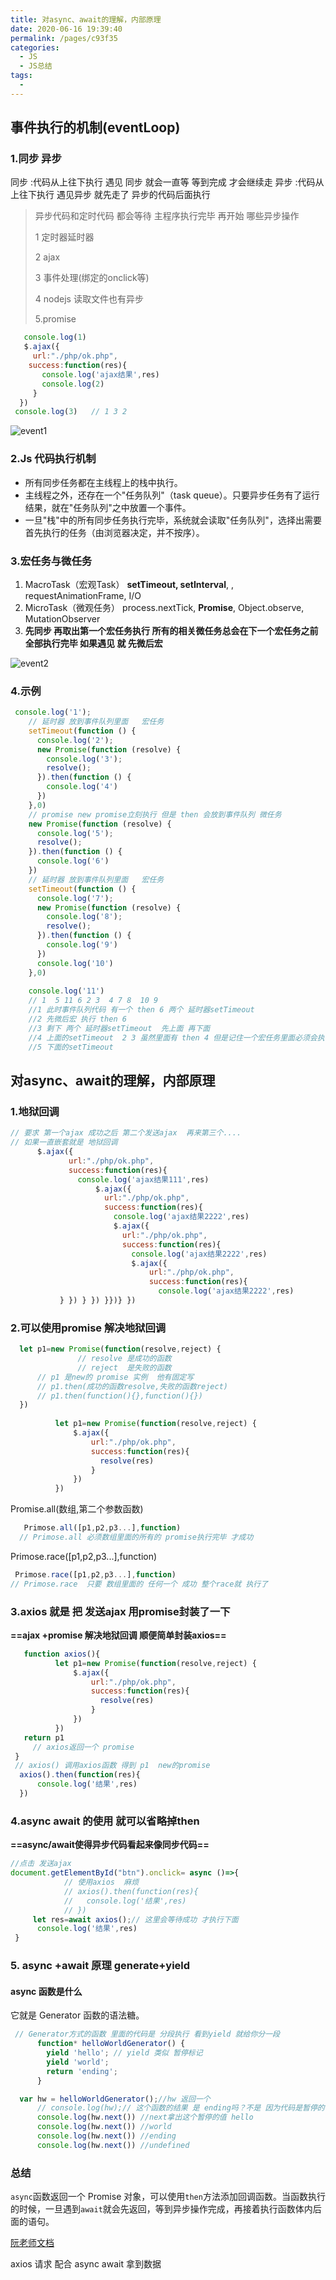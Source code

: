 ```yaml
---
title: 对async、await的理解，内部原理
date: 2020-06-16 19:39:40
permalink: /pages/c93f35
categories: 
  - JS
  - JS总结
tags: 
  -
---
```

##  事件执行的机制(eventLoop)

### 1.同步 异步 

 同步  :代码从上往下执行 遇见 同步 就会一直等 等到完成 才会继续走
 异步  :代码从上往下执行 遇见异步 就先走了  异步的代码后面执行

>  异步代码和定时代码 都会等待 主程序执行完毕 再开始
>  哪些异步操作 
>
> 1 定时器延时器 
>
> 2 ajax 
>
> 3 事件处理(绑定的onclick等) 
>
>  4 nodejs 读取文件也有异步
>
>  5.promise

```js
   console.log(1)
   $.ajax({
     url:"./php/ok.php",
    success:function(res){
       console.log('ajax结果',res)
       console.log(2)
     }
  })
 console.log(3)   // 1 3 2 
```

![event1](../img/event1.png)

###  2.Js 代码执行机制

- 所有同步任务都在主线程上的栈中执行。
- 主线程之外，还存在一个"任务队列"（task queue）。只要异步任务有了运行结果，就在"任务队列"之中放置一个事件。
- 一旦"栈"中的所有同步任务执行完毕，系统就会读取"任务队列"，选择出需要首先执行的任务（由浏览器决定，并不按序）。

###  3.宏任务与微任务

1. MacroTask（宏观Task） **setTimeout, setInterval**, , requestAnimationFrame, I/O
2. MicroTask（微观任务） process.nextTick, **Promise**, Object.observe, MutationObserver
3. **先同步 再取出第一个宏任务执行 所有的相关微任务总会在下一个宏任务之前全部执行完毕   如果遇见 就  先微后宏**

![event2](../img/event2.png)

### 4.示例

```js
 console.log('1');
    // 延时器 放到事件队列里面   宏任务
    setTimeout(function () {
      console.log('2');
      new Promise(function (resolve) {
        console.log('3');
        resolve();
      }).then(function () {
        console.log('4')
      })
    },0)
    // promise new promise立刻执行 但是 then 会放到事件队列 微任务
    new Promise(function (resolve) {
      console.log('5');
      resolve();
    }).then(function () {
      console.log('6')
    })
    // 延时器 放到事件队列里面   宏任务
    setTimeout(function () {
      console.log('7');
      new Promise(function (resolve) {
        console.log('8');
        resolve();
      }).then(function () {
        console.log('9')
      })
      console.log('10')
    },0)
   
    console.log('11')
    // 1  5 11 6 2 3  4 7 8  10 9
    //1 此时事件队列代码 有一个 then 6 两个 延时器setTimeout
    //2 先微后宏 执行 then 6 
    //3 剩下 两个 延时器setTimeout  先上面 再下面
    //4 上面的setTimeout  2 3 虽然里面有 then 4 但是记住一个宏任务里面必须会执行完微任务
    //5 下面的setTimeout
```

## 对async、await的理解，内部原理

###   1.地狱回调

```js
// 要求 第一个ajax 成功之后 第二个发送ajax  再来第三个....
// 如果一直嵌套就是 地狱回调
      $.ajax({
             url:"./php/ok.php",
             success:function(res){
               console.log('ajax结果111',res)
                   $.ajax({
                     url:"./php/ok.php",
                     success:function(res){
                       console.log('ajax结果2222',res)
                       $.ajax({
                         url:"./php/ok.php",
                         success:function(res){
                           console.log('ajax结果2222',res)
                           $.ajax({
                               url:"./php/ok.php",
                               success:function(res){
                                 console.log('ajax结果2222',res)
           } }) } }) }})} })
```

### 2.可以使用promise 解决地狱回调

```js
  let p1=new Promise(function(resolve,reject) {
               // resolve 是成功的函数
               // reject  是失败的函数
      // p1 是new的 promise 实例  他有固定写
      // p1.then(成功的函数resolve,失败的函数reject)
      // p1.then(function(){},function(){})
  })
  
          let p1=new Promise(function(resolve,reject) {
              $.ajax({
                  url:"./php/ok.php",
                  success:function(res){
                    resolve(res)
                  }
              })
          })
```

Promise.all(数组,第二个参数函数)

```js
   Primose.all([p1,p2,p3...],function)
  // Primose.all 必须数组里面的所有的 promise执行完毕 才成功 
```

Primose.race([p1,p2,p3...],function)

```js
 Primose.race([p1,p2,p3...],function)
// Primose.race  只要 数组里面的 任何一个 成功 整个race就 执行了
```

### 3.axios 就是 把 发送ajax 用promise封装了一下

**==ajax +promise  解决地狱回调 顺便简单封装axios==** 

```js
   function axios(){
          let p1=new Promise(function(resolve,reject) {
              $.ajax({
                  url:"./php/ok.php",
                  success:function(res){
                    resolve(res)
                  }
              })
          })
   return p1
     // axios返回一个 promise
 }
 // axios() 调用axios函数 得到 p1  new的promise
  axios().then(function(res){
      console.log('结果',res)
  })
```

### 4.async  await 的使用  就可以省略掉then 

 **==async/await使得异步代码看起来像同步代码==**

```js
//点击 发送ajax
document.getElementById("btn").onclick= async ()=>{
            // 使用axios  麻烦
            // axios().then(function(res){
            //   console.log('结果',res)
            // })
     let res=await axios();// 这里会等待成功 才执行下面
      console.log('结果',res)
 }
```

### 5. async +await 原理  generate+yield

#### async 函数是什么

它就是 Generator 函数的语法糖。

```js
 // Generator方式的函数 里面的代码是 分段执行 看到yield 就给你分一段
      function* helloWorldGenerator() {
        yield 'hello'; // yield 类似 暂停标记
        yield 'world';
        return 'ending';
      }

  var hw = helloWorldGenerator();//hw 返回一个
      // console.log(hw);// 这个函数的结果 是 ending吗？不是 因为代码是暂停的 是一个暂停标记 指向hello
      console.log(hw.next()) //next拿出这个暂停的值 hello
      console.log(hw.next()) //world
      console.log(hw.next()) //ending
      console.log(hw.next()) //undefined
```

###  总结

`async`函数返回一个 Promise 对象，可以使用`then`方法添加回调函数。当函数执行的时候，一旦遇到`await`就会先返回，等到异步操作完成，再接着执行函数体内后面的语句。

[阮老师文档](http://es6.ruanyifeng.com/#docs/async)

 axios 请求 配合 async await  拿到数据

